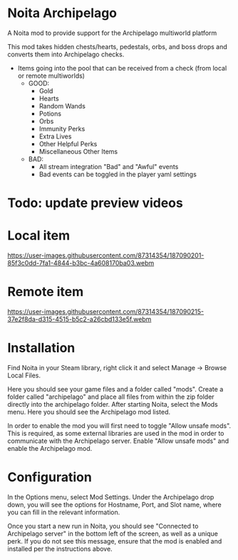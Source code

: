 # Noita Archipelago
A Noita mod to provide support for the Archipelago multiworld platform

This mod takes hidden chests/hearts, pedestals, orbs, and boss drops and converts them into Archipelago checks.

 - Items going into the pool that can be received from a check (from local or remote multiworlds)
    - GOOD:
      - Gold
      - Hearts
      - Random Wands
      - Potions
      - Orbs
      - Immunity Perks
      - Extra Lives
      - Other Helpful Perks
      - Miscellaneous Other Items
    - BAD:
      - All stream integration "Bad" and "Awful" events
      - Bad events can be toggled in the player yaml settings

# Todo: update preview videos
 
# Local item
https://user-images.githubusercontent.com/87314354/187090201-85f3c0dd-7fa1-4844-b3bc-4a608170ba03.webm

# Remote item
https://user-images.githubusercontent.com/87314354/187090215-37e2f8da-d315-4515-b5c2-a26cbd133e5f.webm

# Installation

Find Noita in your Steam library, right click it and select Manage -> Browse Local Files.

Here you should see your game files and a folder called "mods". Create a folder called "archipelago" and place all files from within the zip folder directly into the archipelago folder. After starting Noita, select the Mods menu. Here you should see the Archipelago mod listed.

In order to enable the mod you will first need to toggle "Allow unsafe mods". This is required, as some external libraries are used in the mod in order to communicate with the Archipelago server. Enable "Allow unsafe mods" and enable the Archipelago mod.

# Configuration

In the Options menu, select Mod Settings. Under the Archipelago drop down, you will see the options for Hostname, Port, and Slot name, where you can fill in the relevant information.

Once you start a new run in Noita, you should see "Connected to Archipelago server" in the bottom left of the screen, as well as a unique perk. If you do not see this message, ensure that the mod is enabled and installed per the instructions above.
